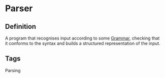 # Parser

## Definition
A program that recognises input according to some [Grammar](Grammar), checking that it conforms to the syntax and builds a structured representation of the input.

## Tags
Parsing


